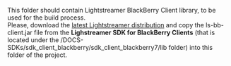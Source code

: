 This folder should contain Lightstreamer BlackBerry Client library, to be used for the build process.<br>
Please, download the [latest Lightstreamer distribution](http://www.lightstreamer.com/download) and copy the ls-bb-client.jar file from the <b>Lighstreamer SDK for BlackBerry Clients</b> (that is located under the /DOCS-SDKs/sdk_client_blackberry/sdk_client_blackberry7/lib folder) into this folder of the project.
